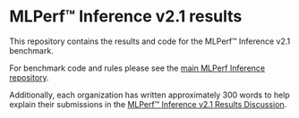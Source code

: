 # MLPerf™ Inference v2.1 results
This repository contains the results and code for the MLPerf™ Inference v2.1 benchmark.

For benchmark code and rules please see the [main MLPerf Inference repository](https://github.com/mlcommons/inference).

Additionally, each organization has written approximately 300 words to help explain their submissions in the [MLPerf™ Inference v2.1 Results Discussion](https://github.com/mlcommons/inference_results_v2.1/blob/master/MLPerf%E2%84%A2%20Inference%20v2.1%20Supplemental%20Discussion.pdf).
